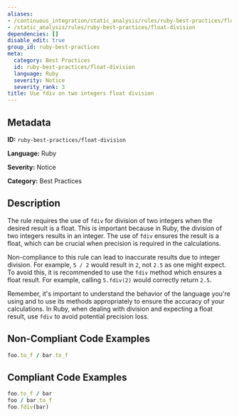 ```yaml
---
aliases:
- /continuous_integration/static_analysis/rules/ruby-best-practices/float-division
- /static_analysis/rules/ruby-best-practices/float-division
dependencies: []
disable_edit: true
group_id: ruby-best-practices
meta:
  category: Best Practices
  id: ruby-best-practices/float-division
  language: Ruby
  severity: Notice
  severity_rank: 3
title: Use fdiv on two integers float division
---
```

<!--  SOURCED FROM https://github.com/DataDog/datadog-static-analyzer-rule-docs -->


## Metadata
**ID:** `ruby-best-practices/float-division`

**Language:** Ruby

**Severity:** Notice

**Category:** Best Practices

## Description
The rule requires the use of `fdiv` for division of two integers when the desired result is a float. This is important because in Ruby, the division of two integers results in an integer. The use of `fdiv` ensures the result is a float, which can be crucial when precision is required in the calculations. 

Non-compliance to this rule can lead to inaccurate results due to integer division. For example, `5 / 2` would result in `2`, not `2.5` as one might expect. To avoid this, it is recommended to use the `fdiv` method which ensures a float result. For example, calling `5.fdiv(2)` would correctly return `2.5`.

Remember, it's important to understand the behavior of the language you're using and to use its methods appropriately to ensure the accuracy of your calculations. In Ruby, when dealing with division and expecting a float result, use `fdiv` to avoid potential precision loss.

## Non-Compliant Code Examples
```ruby
foo.to_f / bar.to_f
```

## Compliant Code Examples
```ruby
foo.to_f / bar
foo / bar.to_f
foo.fdiv(bar)
```
